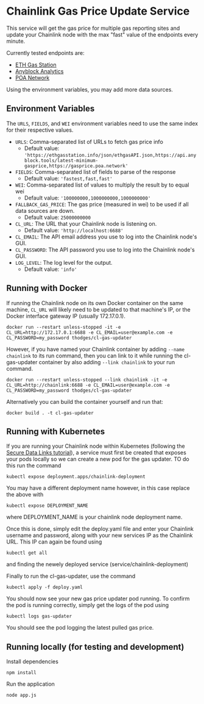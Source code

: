 # Chainlink Gas Price Update Service

This service will get the gas price for multiple gas reporting sites and update your Chainlink node with the max "fast" value of the endpoints every minute.

Currently tested endpoints are:
- [ETH Gas Station](https://ethgasstation.info/json/ethgasAPI.json)
- [Anyblock Analytics](https://api.anyblock.tools/latest-minimum-gasprice)
- [POA Network](https://gasprice.poa.network)

Using the environment variables, you may add more data sources.

## Environment Variables

The `URLS`, `FIELDS`, and `WEI` environment variables need to use the same index for their respective values.

- `URLS`: Comma-separated list of URLs to fetch gas price info
    - Default value: `'https://ethgasstation.info/json/ethgasAPI.json,https://api.anyblock.tools/latest-minimum-gasprice,https://gasprice.poa.network'`
- `FIELDS`: Comma-separated list of fields to parse of the response
    - Default value: `'fastest,fast,fast'`
- `WEI`: Comma-separated list of values to multiply the result by to equal wei
    - Default value: `'100000000,1000000000,1000000000'`
- `FALLBACK_GAS_PRICE`: The gas price (measured in wei) to be used if all data sources are down.
    - Default value: `25000000000`
- `CL_URL`: The URL that your Chainlink node is listening on.
    - Default value: `'http://localhost:6688'`
- `CL_EMAIL`: The API email address you use to log into the Chainlink node's GUI.
- `CL_PASSWORD`: The API password you use to log into the Chainlink node's GUI.
- `LOG_LEVEL`: The log level for the output.
    - Default value: `'info'`

## Running with Docker

If running the Chainlink node on its own Docker container on the same machine, `CL_URL` will likely need to be updated to that machine's IP, or the Docker interface gateway IP (usually 172.17.0.1).

```
docker run --restart unless-stopped -it -e CL_URL=http://172.17.0.1:6688 -e CL_EMAIL=user@example.com -e CL_PASSWORD=my_password thodges/cl-gas-updater
```

However, if you have named your Chainlink container by adding `--name chainlink` to its run command, then you can link to it while running the cl-gas-updater container by also adding `--link chainlink` to your run command.

```
docker run --restart unless-stopped --link chainlink -it -e CL_URL=http://chainlink:6688 -e CL_EMAIL=user@example.com -e CL_PASSWORD=my_password thodges/cl-gas-updater
```

Alternatively you can build the container yourself and run that:

```
docker build . -t cl-gas-updater
```

## Running with Kubernetes

If you are running your Chainlink node within Kubernetes (following the [Secure Data Links tutorial](https://medium.com/secure-data-links/running-chainlink-nodes-on-kubernetes-and-the-google-cloud-platform-1fab922b3a1a)), a service must first be created that exposes your pods locally so we can create a new pod for the gas updater. TO do this run the command

```
kubectl expose deployment.apps/chainlink-deployment
```

You may have a different deployment name however, in this case replace the above with 

```
kubectl expose DEPLOYMENT_NAME
```

where DEPLOYMENT_NAME is your chainlink node deployment name.

Once this is done, simply edit the deploy.yaml file and enter your Chainlink username and password, along with your new services IP as the Chainlink URL. This IP can again be found using

```
kubectl get all

```

and finding the newely deployed service (service/chainlink-deployment)

Finally to run the cl-gas-updater, use the command

```
kubectl apply -f deploy.yaml
```

You should now see your new gas price updater pod running. To confirm the pod is running correctly, simply get the logs of the pod using
```
kubectl logs gas-updater
```

You should see the pod logging the latest pulled gas price.

## Running locally (for testing and development)

Install dependencies

```
npm install
```

Run the application

```
node app.js
```
